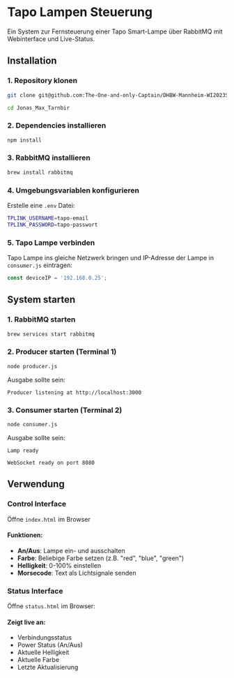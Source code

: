 # Tapo Lampen Steuerung

Ein System zur Fernsteuerung einer Tapo Smart-Lampe über RabbitMQ mit Webinterface und Live-Status.

## Installation

### 1. Repository klonen
```bash
git clone git@github.com:The-One-and-only-Captain/DHBW-Mannheim-WI2023SEB-Assignment.git

cd Jonas_Max_Tarnbir
```

### 2. Dependencies installieren
```bash
npm install
```

### 3. RabbitMQ installieren
```bash
brew install rabbitmq
```

### 4. Umgebungsvariablen konfigurieren
Erstelle eine `.env` Datei:
```bash
TPLINK_USERNAME=tapo-email
TPLINK_PASSWORD=tapo-passwort
```

### 5. Tapo Lampe verbinden
Tapo Lampe ins gleiche Netzwerk bringen und IP-Adresse der Lampe in `consumer.js` eintragen:
```javascript
const deviceIP = '192.168.0.25';
```

## System starten

### 1. RabbitMQ starten
```bash
brew services start rabbitmq
```

### 2. Producer starten (Terminal 1)
```bash
node producer.js
```
Ausgabe sollte sein:

``Producer listening at http://localhost:3000``

### 3. Consumer starten (Terminal 2)
```bash
node consumer.js
```
Ausgabe sollte sein:

``Lamp ready``

``WebSocket ready on port 8080``


## Verwendung

### Control Interface
Öffne `index.html` im Browser

#### Funktionen:
- **An/Aus**: Lampe ein- und ausschalten
- **Farbe**: Beliebige Farbe setzen (z.B. "red", "blue", "green")
- **Helligkeit**: 0-100% einstellen
- **Morsecode**: Text als Lichtsignale senden

### Status Interface
Öffne `status.html` im Browser: 

#### Zeigt live an:
- Verbindungsstatus
- Power Status (An/Aus)
- Aktuelle Helligkeit
- Aktuelle Farbe
- Letzte Aktualisierung